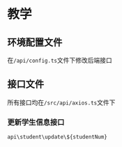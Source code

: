 # 教学

## 环境配置文件

在`/api/config.ts`文件下修改后端接口

## 接口文件

所有接口均在`/src/api/axios.ts`文件下

### 更新学生信息接口

`api\student\update\${studentNum}`